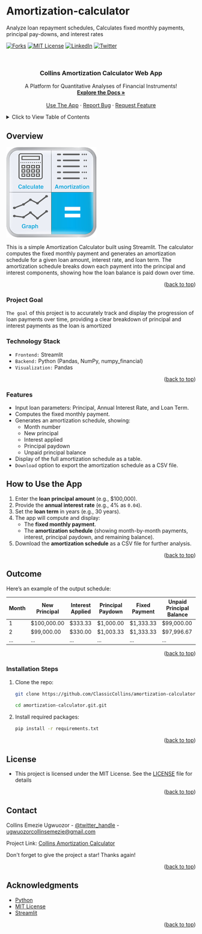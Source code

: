 # Amortization-calculator
Analyze loan repayment schedules, Calculates fixed monthly payments, principal pay-downs, and interest rates
<!-- Improved compatibility of back to top link: See: https://github.com/ClassicCollins/emzycash/back2top -->
<a id="readme-top"></a>
<!--
*** Thanks for checking out diabetes-prediction-app project. 
*** Thanks for checking out my project!
-->



<!-- PROJECT SHIELDS -->
<!--
*** I'm using markdown "reference style" links for readability.
*** Reference links are enclosed in brackets [ ] instead of parentheses ( ).
*** See the bottom of this document for the declaration of the reference variables
*** for stars-url, forks-url, etc.
*** https://www.markdownguide.org/basic-syntax/#reference-style-links 
-->
[![Forks][forks-shield]][forks-url]
[![MIT License][license-shield]][license-url]
[![LinkedIn][linkedin-shield]][linkedin-url]
[![Twitter][twitter-shield]][twitter-url]

<!-- PROJECT LOGO -->
<br />
<div align="center">
  
  </a>

<h3 align="center">Collins Amortization Calculator Web App</h3>

  <p align="center">
    A Platform for Quantitative Analyses of Financial Instruments!
    <br />
    <a href="https://github.com/ClassicCollins/amortization-calculator"><strong>Explore the Docs »</strong></a>
    <br />
    <br />
    <a href="https://collins-amortization-calculator.streamlit.app/">Use The App</a>
    ·
    <a href="https://github.com/ClassicCollins/structural-vs-predictive-models/blob/classic/.github/ISSUE_TEMPLATE/bug-report---.md">Report Bug</a>
    ·
    <a href="https://github.com/ClassicCollins/structural-vs-predictive-models/blob/classic/.github/ISSUE_TEMPLATE/feature-request-form---.md">Request Feature</a>
  </p>
</div>


<!-- TABLE OF CONTENTS -->
<details>
  <summary>Click to View Table of Contents</summary>
  <ol>
    <li>
      <a href="#overview">Overview</a>
      <ul>
        <li><a href="#project-Goal">Project Goal</a></li>
        <li><a href="#technology-stack">Technology Stack</a></li>
        <li><a href="#features">Features</a></li>
        <li><a href="#how-to-use-the-app">How to Use the App</a></li>
        <li><a href="#outcome">Outcome</a></li>
      </ul>
    </li>
    <li>
      <ul>
        <li><a href="#installation-steps">Installation Steps</a></li>
      </ul>
    </li>
    <li><a href="#license">License</a></li>
    <li><a href="#contact">Contact</a></li>
    <li><a href="#acknowledgments">Acknowledgments</a></li>
  </ol>
</details>



<!-- ABOUT THE PROJECT -->
## Overview

[![Product Name Screen Shot][product-screenshot]](https://emzycash.streamlitapp.com)

This is a simple Amortization Calculator built using Streamlit. The calculator computes the fixed monthly payment and generates an amortization schedule for a given loan amount, interest rate, and loan term. The amortization schedule breaks down each payment into the principal and interest components, showing how the loan balance is paid down over time.
  
<p align="right">(<a href="#readme-top">back to top</a>)</p>

### Project Goal
`The goal` of this project is to accurately track and display the progression of loan payments over time, providing a clear breakdown of principal and interest payments as the loan is amortized

### Technology Stack
* `Frontend:` Streamlit
* `Backend:` Python (Pandas, NumPy, numpy_financial)
* `Visualization:` Pandas

<p align="right">(<a href="#readme-top">back to top</a>)</p>

<!-- FEATURES -->
### Features
* Input loan parameters: Principal, Annual Interest Rate, and Loan Term.
* Computes the fixed monthly payment.
* Generates an amortization schedule, showing:
  - Month number
  - New principal
  - Interest applied
  - Principal paydown
  - Unpaid principal balance
* Display of the full amortization schedule as a table.
* `Download` option to export the amortization schedule as a CSV file.
<!-- HOW TO USE THE APP -->
## How to Use the App
1. Enter the **loan principal amount** (e.g., $100,000).
2. Provide the **annual interest rate** (e.g., 4% as `0.04`).
3. Set the **loan term** in years (e.g., 30 years).
4. The app will compute and display:
   - The **fixed monthly payment**.
   - The **amortization schedule** (showing month-by-month payments, interest, principal paydown, and remaining balance).
5. Download the **amortization schedule** as a CSV file for further analysis.


<p align="right">(<a href="#readme-top">back to top</a>)</p>

<!-- OUTCOME -->
## Outcome
Here’s an example of the output schedule:

| Month | New Principal | Interest Applied | Principal Paydown | Fixed Payment | Unpaid Principal Balance |
|-------|---------------|------------------|-------------------|---------------|-------------------------|
| 1     | $100,000.00    | $333.33          | $1,000.00         | $1,333.33     | $99,000.00              |
| 2     | $99,000.00     | $330.00          | $1,003.33         | $1,333.33     | $97,996.67              |
| ...   | ...            | ...              | ...               | ...           | ...                     |


<p align="right">(<a href="#readme-top">back to top</a>)</p>

<!-- INSTALLATION -->

### Installation Steps

1. Clone the repo:
   ```sh
   git clone https://github.com/ClassicCollins/amortization-calculator.git
   ```
   ```sh
   cd amortization-calculator.git.git
   ```
2. Install required packages:
   ```sh
   pip install -r requirements.txt
   ```
<p align="right">(<a href="#readme-top">back to top</a>)</p>

<!-- LICENCE -->
## License
* This project is licensed under the MIT License. See the [LICENSE](https://github.com/ClassicCollins/amortization-calculator/blob/master/LICENSE) file for details
  
<p align="right">(<a href="#readme-top">back to top</a>)</p>

<!-- CONTACT -->
## Contact

Collins Emezie Ugwuozor - [@twitter_handle](https://x.com/ClassicCollins2) - ugwuozorcollinsemezie@gmail.com

Project Link: [Collins Amortization Calculator](https://collins-amortization-calculator.streamlit.app/)

Don't forget to give the project a star! Thanks again!

<p align="right">(<a href="#readme-top">back to top</a>)</p>


<!-- ACKNOWLEDGMENTS -->
## Acknowledgments

* [Python](https://www.python.org)
* [MIT License](https://opensource.org/license/mit)
* [Streamlit](https://share.streamlit.io)

<p align="right">(<a href="#readme-top">back to top</a>)</p>


<!-- MARKDOWN LINKS & IMAGES -->
<!-- https://www.markdownguide.org/basic-syntax/#reference-style-links -->


[issues-shield]: https://img.shields.io/github/issues/ClassicCollins/structural-vs-predictive-models.svg?style=for-the-badge
[issues-url]: https://github.com/ClassicCollins/structural-vs-predictive-models/issues
[forks-shield]: https://img.shields.io/github/forks/ClassicCollins/amortization-calculator.svg?style=for-the-badge
[forks-url]: https://github.com/ClassicCollins/amortization-calculator/forks
[license-shield]: https://img.shields.io/github/license/ClassicCollins/amortization-calculator.svg?style=for-the-badge
[license-url]: https://github.com/ClassicCollins/amortization-calculator/blob/master/LICENSE
[linkedin-shield]: https://img.shields.io/badge/-LinkedIn-white.svg?style=for-the-badge&logo=linkedin&colorB=blue
[linkedin-url]: https://linkedin.com/in/collins-ugwuozor
[twitter-shield]: https://img.shields.io/badge/-Twitter-black.svg?style=for-the-badge&logo=x&colorB=555
[twitter-url]: https://x.com/ClassicCollins2
[product-screenshot]: image/screenshot.png
